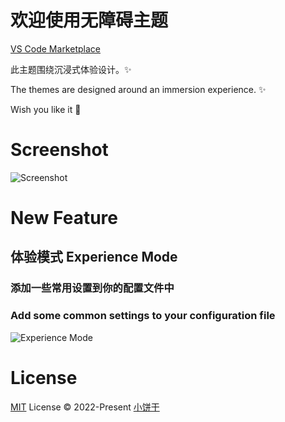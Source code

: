 # 欢迎使用无障碍主题

[VS Code Marketplace](https://marketplace.visualstudio.com/items?itemName=xbg.barrier-free-theme)

此主题围绕沉浸式体验设计。✨

The themes are designed around an immersion experience. ✨

Wish you like it 👏

# Screenshot

![Screenshot](https://z4a.net/images/2023/01/01/Screenshot.jpg)

# New Feature

## 体验模式 Experience Mode

### 添加一些常用设置到你的配置文件中

### Add some common settings to your configuration file

![Experience Mode](https://z4a.net/images/2022/12/30/1.gif)

# License

[MIT](./LICENSE) License © 2022-Present [小饼干](https://github.com/xbg0)
